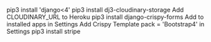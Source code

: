 pip3 install 'django<4'
pip3 install dj3-cloudinary-storage
Add CLOUDINARY_URL to Heroku
pip3 install django-crispy-forms
Add to installed apps in Settings
Add Crispy Template pack = 'Bootstrap4' in Settings
pip3 install stripe

